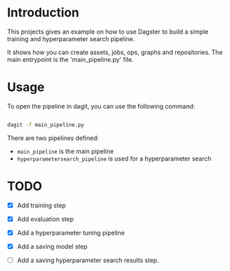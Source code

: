 # Introduction

This projects gives an example on how to use Dagster to build a simple training and hyperparameter search pipeline.

It shows how you can create assets, jobs, ops, graphs and repositories. The main entrypoint is the 'main_pipeline.py'
file.

# Usage

To open the pipeline in dagit, you can use the following command:

```bash

dagit -f main_pipeline.py

```

There are two pipelines defined:

- `main_pipeline` is the main pipeline
- `hyperparametersearch_pipeline` is used for a hyperparameter search

# TODO

- [x] Add training step
- [x] Add evaluation step
- [x] Add a hyperparameter tuning pipeline
- [x] Add a saving model step 
- [ ] Add a saving hyperparameter search results step.




